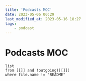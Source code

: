 ```yaml
---
title: 'Podcasts MOC'
date: 2023-05-06 00:29
last_modified_at: 2023-05-16 18:27
tags:
    - podcast
---
```


# Podcasts MOC

```dataview
list
from [[]] and !outgoing([[]])
where file.name != "README"
```
